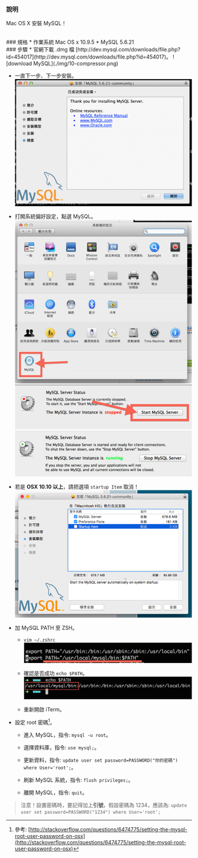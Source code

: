 ### 說明
Mac OS X 安裝 MySQL！

<br/>
### 規格
* 作業系統 Mac OS x 10.9.5
* MySQL 5.6.21

<br/>
### 步驟
* 官網下載 .dmg 檔 [http://dev.mysql.com/downloads/file.php?id=454017](http://dev.mysql.com/downloads/file.php?id=454017)。  
	![download MySQL](./img/10-compressor.png)

* 一直下一步、下一步安裝。  
	![install MySQL](./img/11-compressor.png)

* 打開系統偏好設定，點選 MySQL。  
	![start Mysql](./img/12-compressor.png)  
	![start Mysql](./img/13-compressor.png)  
	![start Mysql](./img/14-compressor.png)
	
* 若是 **OSX 10.10 以上**，請把選項 `startup Item` 取消！
	![OSX 10.10 Mysql startup Item](./img/17-compressor.png)

* 加 MySQL PATH 至 ZSH。
	* ```vim ~/.zshrc```  
		![add MySQL commend to ZSH](./img/15-compressor.png)

	* 確認是否成功 ```echo $PATH```。  
		![add MySQL commend to ZSH](./img/16-compressor.png)

	* 重新開啟 iTerm。

* 設定 root 密碼[^1]。

	* 進入 MySQL，指令: ```mysql -u root```。

	* 選擇資料庫，指令: ```use mysql;```。

	* 更新資料，指令: ```update user set password=PASSWORD("你的密碼") where User='root';```。

	* 刷新 MySQL 系統，指令: ```flush privileges;```。

	* 離開 MySQL，指令: ```quit```。

> 注意！設置密碼時，要記得加上**引號**，假設密碼為 1234，應該為: 
> ```update user set password=PASSWORD("1234") where User='root';```

[^1]: 參考: [http://stackoverflow.com/questions/6474775/setting-the-mysql-root-user-password-on-osx](http://stackoverflow.com/questions/6474775/setting-the-mysql-root-user-password-on-osx)

